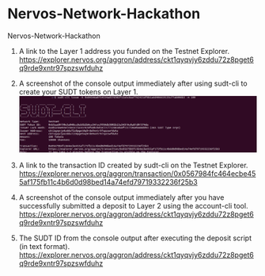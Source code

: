 # Nervos-Network-Hackathon
Nervos-Network-Hackathon

1. A link to the Layer 1 address you funded on the Testnet Explorer.
https://explorer.nervos.org/aggron/address/ckt1qyqvjy6zddu72z8pget6q9rde9xntr97spzswfduhz

2. A screenshot of the console output immediately after using sudt-cli to create your SUDT tokens on Layer 1.
![alt text](https://github.com/sunydev/Nervos-Network-Hackathon/blob/main/task4/sudtToken.png?raw=true)

3. A link to the transaction ID created by sudt-cli on the Testnet Explorer.
https://explorer.nervos.org/aggron/transaction/0x0567984fc464ecbe455af175fb11c4b6d0d98bed14a74efd79719332236f25b3

4. A screenshot of the console output immediately after you have successfully submitted a deposit to Layer 2 using the account-cli tool.
https://explorer.nervos.org/aggron/address/ckt1qyqvjy6zddu72z8pget6q9rde9xntr97spzswfduhz

5. The SUDT ID from the console output after executing the deposit script (in text format).
https://explorer.nervos.org/aggron/address/ckt1qyqvjy6zddu72z8pget6q9rde9xntr97spzswfduhz
 

